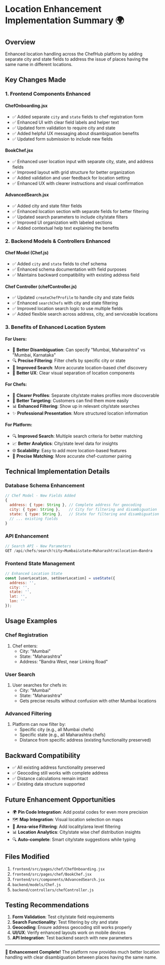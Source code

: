 # Location Enhancement Implementation Summary 🌍

## Overview
Enhanced location handling across the ChefHub platform by adding separate city and state fields to address the issue of places having the same name in different locations.

## Key Changes Made

### 1. **Frontend Components Enhanced**

#### ChefOnboarding.jsx
- ✅ Added separate `city` and `state` fields to chef registration form
- ✅ Enhanced UI with clear field labels and helper text
- ✅ Updated form validation to require city and state
- ✅ Added helpful UX messaging about disambiguation benefits
- ✅ Updated form submission to include new fields

#### BookChef.jsx
- ✅ Enhanced user location input with separate city, state, and address fields
- ✅ Improved layout with grid structure for better organization
- ✅ Added validation and user feedback for location setting
- ✅ Enhanced UX with clearer instructions and visual confirmation

#### AdvancedSearch.jsx
- ✅ Added city and state filter fields
- ✅ Enhanced location section with separate fields for better filtering
- ✅ Updated search parameters to include city/state filters
- ✅ Improved UI organization with labeled sections
- ✅ Added contextual help text explaining the benefits

### 2. **Backend Models & Controllers Enhanced**

#### Chef Model (Chef.js)
- ✅ Added `city` and `state` fields to chef schema
- ✅ Enhanced schema documentation with field purposes
- ✅ Maintains backward compatibility with existing address field

#### Chef Controller (chefController.js)
- ✅ Updated `createChefProfile` to handle city and state fields
- ✅ Enhanced `searchChefs` with city and state filtering
- ✅ Improved location search logic to use multiple fields
- ✅ Added flexible search across address, city, and serviceable locations

### 3. **Benefits of Enhanced Location System**

#### For Users:
- 🎯 **Better Disambiguation**: Can specify "Mumbai, Maharashtra" vs "Mumbai, Karnataka"
- 🔍 **Precise Filtering**: Filter chefs by specific city or state
- 📍 **Improved Search**: More accurate location-based chef discovery
- 🌟 **Better UX**: Clear visual separation of location components

#### For Chefs:
- 📝 **Clearer Profiles**: Separate city/state makes profiles more discoverable
- 🎯 **Better Targeting**: Customers can find them more easily
- 📊 **Enhanced Filtering**: Show up in relevant city/state searches
- ✨ **Professional Presentation**: More structured location information

#### For Platform:
- 🔍 **Improved Search**: Multiple search criteria for better matching
- 📈 **Better Analytics**: City/state level data for insights
- 🌐 **Scalability**: Easy to add more location-based features
- 🎯 **Precise Matching**: More accurate chef-customer pairing

## Technical Implementation Details

### Database Schema Enhancement
```javascript
// Chef Model - New Fields Added
{
  address: { type: String }, // Complete address for geocoding
  city: { type: String },    // City for filtering and disambiguation  
  state: { type: String },   // State for filtering and disambiguation
  // ... existing fields
}
```

### API Enhancement
```javascript
// Search API - New Parameters
GET /api/chefs/search?city=Mumbai&state=Maharashtra&location=Bandra
```

### Frontend State Management
```javascript
// Enhanced Location State
const [userLocation, setUserLocation] = useState({ 
  address: '', 
  city: '', 
  state: '', 
  lat: '', 
  lon: '' 
});
```

## Usage Examples

### Chef Registration
1. Chef enters: 
   - City: "Mumbai"
   - State: "Maharashtra" 
   - Address: "Bandra West, near Linking Road"

### User Search
1. User searches for chefs in:
   - City: "Mumbai" 
   - State: "Maharashtra"
   - Gets precise results without confusion with other Mumbai locations

### Advanced Filtering
1. Platform can now filter by:
   - Specific city (e.g., all Mumbai chefs)
   - Specific state (e.g., all Maharashtra chefs)
   - Distance from specific address (existing functionality preserved)

## Backward Compatibility
- ✅ All existing address functionality preserved
- ✅ Geocoding still works with complete address
- ✅ Distance calculations remain intact
- ✅ Existing data structure supported

## Future Enhancement Opportunities
- 🌍 **Pin Code Integration**: Add postal codes for even more precision
- 🗺️ **Map Integration**: Visual location selection on maps
- 🎯 **Area-wise Filtering**: Add locality/area level filtering
- 📊 **Location Analytics**: City/state wise chef distribution insights
- 🔍 **Auto-complete**: Smart city/state suggestions while typing

## Files Modified
1. `frontend/src/pages/chef/ChefOnboarding.jsx`
2. `frontend/src/pages/chef/BookChef.jsx` 
3. `frontend/src/components/AdvancedSearch.jsx`
4. `backend/models/Chef.js`
5. `backend/controllers/chefController.js`

## Testing Recommendations
1. **Form Validation**: Test city/state field requirements
2. **Search Functionality**: Test filtering by city and state
3. **Geocoding**: Ensure address geocoding still works properly
4. **UI/UX**: Verify enhanced layouts work on mobile devices
5. **API Integration**: Test backend search with new parameters

---

🎉 **Enhancement Complete!** The platform now provides much better location handling with clear disambiguation between places having the same name.
